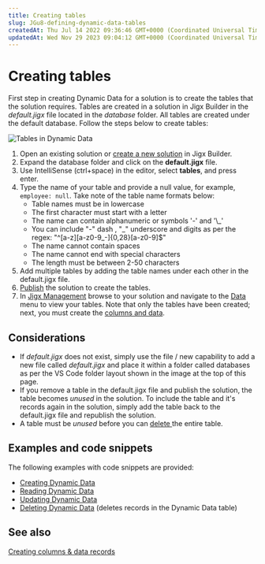 ```yaml
---
title: Creating tables
slug: JGu8-defining-dynamic-data-tables
createdAt: Thu Jul 14 2022 09:36:46 GMT+0000 (Coordinated Universal Time)
updatedAt: Wed Nov 29 2023 09:04:12 GMT+0000 (Coordinated Universal Time)
---
```


# Creating tables

First step in creating Dynamic Data for a solution is to create the tables that the solution requires. Tables are created in a solution in Jigx Builder in the _default.jigx_ file located in the _database_ folder. All tables are created under the default database. Follow the steps below to create tables:

![Tables in Dynamic Data](https://archbee-image-uploads.s3.amazonaws.com/x7vdIDH6-ScTprfmi2XXX/SpVXMM26nqpr1MZ15x34m_dd-tables.png)

1. Open an existing solution or [create a new solution](../../../jigx-builder-_code-editor_/create-a-new-jigx-solution.md) in Jigx Builder.
2. Expand the database folder and click on the **default.jigx** file.
3. Use IntelliSense (ctrl+space) in the editor, select **tables**, and press enter.
4. Type the name of your table and provide a null value, for example, `employee: null`. Take note of the table name formats below:
   * Table names must be in lowercase
   * The first character must start with a letter
   * The name can contain alphanumeric or symbols '-' and '\\\_'
   * You can include "-" dash , "\_" underscore and digits as per the regex: "^\[a-z]\[a-z0-9\_-]{0,28}\[a-z0-9]$"
   * The name cannot contain spaces
   * The name cannot end with special characters
   * The length must be between 2-50 characters
5. Add multiple tables by adding the table names under each other in the default.jigx file.
6. [Publish](../../../jigx-builder-_code-editor_/publishing-a-solution.md) the solution to create the tables.
7. In [Jigx Management](<../../../../Administration/Management Overview.md>) browse to your solution and navigate to the [Data](https://docs.jigx.com/data) menu to view your tables. Note that only the tables have been created; next, you must create the [columns and data](creating-columns-_-data-records.md).

## Considerations

* If _default.jigx_ does not exist, simply use the file / new capability to add a new file called _default.jigx_ and place it within a folder called databases as per the VS Code folder layout shown in the image at the top of this page.
* If you remove a table in the default.jigx file and publish the solution, the table becomes _unused_ in the solution. To include the table and it's records again in the solution, simply add the table back to the default.jigx file and republish the solution.
* A table must be _unused_ before you can [delete ](deleting-tables.md)the entire table.

## Examples and code snippets

The following examples with code snippets are provided:

* [Creating Dynamic Data](https://docs.jigx.com/examples/creating-dynamic-data)
* [Reading Dynamic Data](https://docs.jigx.com/examples/reading-dynamic-data)
* [Updating Dynamic Data](https://docs.jigx.com/examples/updating-dynamic-data)
* [Deleting Dynamic Data](https://docs.jigx.com/examples/deleting-dynamic-data) (deletes records in the Dynamic Data table)

## See also

[Creating columns & data records](creating-columns-_-data-records.md)

